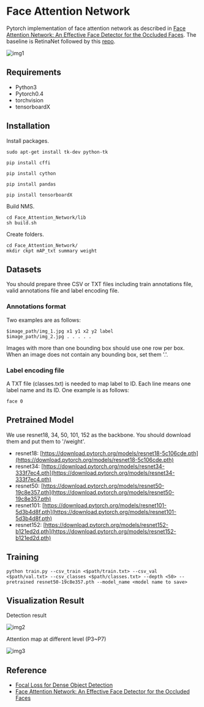 # Face Attention Network

Pytorch implementation of face attention network as described in [Face Attention Network: An Effective Face Detector for the Occluded Faces](https://arxiv.org/abs/1711.07246). The baseline is RetinaNet followed by this [repo](https://github.com/yhenon/pytorch-retinanet).

![img1](https://github.com/rainofmine/face_attention_network/blob/master/img/1.png)

## Requirements

- Python3
- Pytorch0.4
- torchvision
- tensorboardX

## Installation

Install packages.

```
sudo apt-get install tk-dev python-tk

pip install cffi

pip install cython

pip install pandas

pip install tensorboardX
```

Build NMS.

```
cd Face_Attention_Network/lib
sh build.sh
```

Create folders.

```
cd Face_Attention_Network/
mkdir ckpt mAP_txt summary weight
```

## Datasets
You should prepare three CSV or TXT files including train annotations file, valid annotations file and label encoding file. 

### Annotations format
Two examples are as follows:

```
$image_path/img_1.jpg x1 y1 x2 y2 label
$image_path/img_2.jpg . . . . .
```

Images with more than one bounding box should use one row per box. When an image does not contain any bounding box, set them '.'. 

### Label encoding file
A TXT file (classes.txt) is needed to map label to ID. Each line means one label name and its ID. One example is as follows:

```
face 0
```

## Pretrained Model

We use resnet18, 34, 50, 101, 152 as the backbone. You should download them and put them to '/weight'.

- resnet18: [https://download.pytorch.org/models/resnet18-5c106cde.pth](https://download.pytorch.org/models/resnet18-5c106cde.pth)
- resnet34: [https://download.pytorch.org/models/resnet34-333f7ec4.pth](https://download.pytorch.org/models/resnet34-333f7ec4.pth)
- resnet50: [https://download.pytorch.org/models/resnet50-19c8e357.pth](https://download.pytorch.org/models/resnet50-19c8e357.pth)
- resnet101: [https://download.pytorch.org/models/resnet101-5d3b4d8f.pth](https://download.pytorch.org/models/resnet101-5d3b4d8f.pth)
- resnet152: [https://download.pytorch.org/models/resnet152-b121ed2d.pth](https://download.pytorch.org/models/resnet152-b121ed2d.pth)

## Training

```
python train.py --csv_train <$path/train.txt> --csv_val <$path/val.txt> --csv_classes <$path/classes.txt> --depth <50> --pretrained resnet50-19c8e357.pth --model_name <model name to save>
```

## Visualization Result
Detection result

![img2](https://github.com/rainofmine/face_attention_network/blob/master/img/2.png)

Attention map at different level (P3~P7)

![img3](https://github.com/rainofmine/face_attention_network/blob/master/img/3.png)

## Reference

- [Focal Loss for Dense Object Detection](https://arxiv.org/abs/1708.02002)
- [Face Attention Network: An Effective Face Detector for the Occluded Faces](https://arxiv.org/abs/1711.07246)